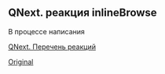 ## QNext. реакция inlineBrowse

В процессе написания



[QNext. Перечень реакций](/docs-test/reactions)
  
[Original](https://telegra.ph/QNext-admin-reaction-inlineBrowse-05-09)